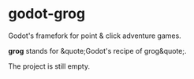
# godot-grog

Godot's framefork for point &amp; click adventure games.

**grog** stands for &quote;Godot's recipe of grog&quote;.

The project is still empty.
